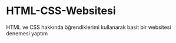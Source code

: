 # HTML-CSS-Websitesi
HTML ve CSS hakkında öğrendiklerimi kullanarak basit bir websitesi denemesi yaptım
